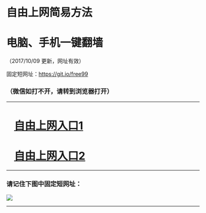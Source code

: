 ﻿# 自由上网简易方法

# 电脑、手机一键翻墙

（2017/10/09 更新，网址有效）

固定短网址：https://git.io/free99

### （微信如打不开，请转到浏览器打开）


***





# &nbsp;&nbsp; <a href="http://ft570826815.fwq-tz-1001.info/fwqtz01.html?t=10090014275 " target="_blank">自由上网入口1</a>
# &nbsp;&nbsp; <a href="http://ft290857961.fwq-tz-1002.info/fwqtz02.html?t=100900118269 " target="_blank">自由上网入口2</a>
***

### 请记住下图中固定短网址：

<img src="https://s3-us-west-2.amazonaws.com/fwq-1001/yjfq-20170905okok.png" /> 


***

